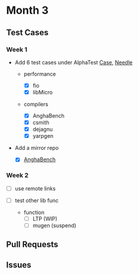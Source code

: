 # Month 3

## Test Cases

### Week 1


+ Add 6 test cases under AlphaTest [Case](https://gitee.com/zzzsyyy/os-autoinst-distri-openeuler/commit/bed74ba398b3ae6a612163286ab4984947a98eee), [Needle](https://gitee.com/zzzsyyy/os-autoinst-needles-openeuler/commit/0101ba93f202158e2b29740f8390eb17b38cbe16)

    + performance

        + [x] fio
        + [x] libMicro

    + compilers

        + [x] AnghaBench
        + [x] csmith
        + [x] dejagnu
        + [x] yarpgen

+ Add a mirror repo

    + [x] [AnghaBench](https://gitee.com/zzzsyyy/AnghaBench)

### Week 2

+ [ ] use remote links
+ [ ] test other lib func

    + function
        + [ ] LTP (WIP)
        + [ ] mugen (suspend)

## Pull Requests



## Issues

